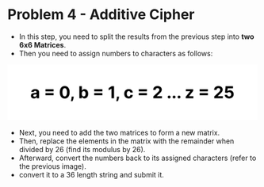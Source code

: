 # Problem 4 - Additive Cipher

- In this step, you need to split the results from the previous step into **two 6x6 Matrices**.
- Then you need to assign numbers to characters as follows:

![Image Loading](https://raw.githubusercontent.com/aswanthabam/Vijnana/images/public/cq/Four-1.png)

- Next, you need to add the two matrices to form a new matrix. 
- Then, replace the elements in the matrix with the remainder when divided by 26 (find its modulus by 26).
- Afterward, convert the numbers back to its assigned characters (refer to the previous image).
- convert it to a 36 length string and submit it.
